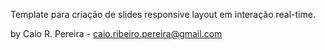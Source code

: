 Template para criação de slides responsive layout em interação real-time.

by Caio R. Pereira - <caio.ribeiro.pereira@gmail.com>